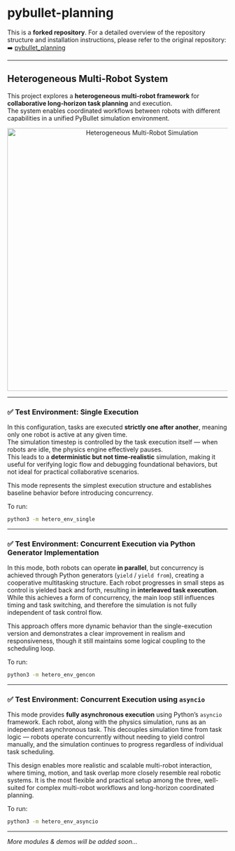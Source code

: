 # pybullet-planning

This is a **forked repository**. For a detailed overview of the repository structure and installation instructions, please refer to the original repository:  
➡️ [pybullet_planning](https://github.com/caelan/pybullet_planning)

---

## Heterogeneous Multi-Robot System

This project explores a **heterogeneous multi-robot framework** for **collaborative long-horizon task planning** and execution.  
The system enables coordinated workflows between robots with different capabilities in a unified PyBullet simulation environment.

<p align="center">
  <img src="images/hetero.gif" alt="Heterogeneous Multi-Robot Simulation" width="600"/>
</p>

---

### ✅ Test Environment: Single Execution

In this configuration, tasks are executed **strictly one after another**, meaning only one robot is active at any given time.  
The simulation timestep is controlled by the task execution itself — when robots are idle, the physics engine effectively pauses.  
This leads to a **deterministic but not time-realistic** simulation, making it useful for verifying logic flow and debugging foundational behaviors, but not ideal for practical collaborative scenarios.

This mode represents the simplest execution structure and establishes baseline behavior before introducing concurrency.

To run:

```bash
python3 -m hetero_env_single
````

---

### ✅ Test Environment: Concurrent Execution via Python Generator Implementation

In this mode, both robots can operate **in parallel**, but concurrency is achieved through Python generators (`yield` / `yield from`), creating a cooperative multitasking structure.
Each robot progresses in small steps as control is yielded back and forth, resulting in **interleaved task execution**.
While this achieves a form of concurrency, the main loop still influences timing and task switching, and therefore the simulation is not fully independent of task control flow.

This approach offers more dynamic behavior than the single-execution version and demonstrates a clear improvement in realism and responsiveness, though it still maintains some logical coupling to the scheduling loop.

To run:

```bash
python3 -m hetero_env_gencon
```

---

### ✅ Test Environment: Concurrent Execution using `asyncio`

This mode provides **fully asynchronous execution** using Python’s `asyncio` framework.
Each robot, along with the physics simulation, runs as an independent asynchronous task.
This decouples simulation time from task logic — robots operate concurrently without needing to yield control manually, and the simulation continues to progress regardless of individual task scheduling.

This design enables more realistic and scalable multi-robot interaction, where timing, motion, and task overlap more closely resemble real robotic systems.
It is the most flexible and practical setup among the three, well-suited for complex multi-robot workflows and long-horizon coordinated planning.

To run:

```bash
python3 -m hetero_env_asyncio
```

---

*More modules & demos will be added soon…*



